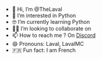 - 👋 Hi, I’m @TheLaval
- 👀 I’m interested in Python
- 🤓 I’m currently learning Python
- 🤝🏻 I’m looking to collaborate on 
- 📫 How to reach me ? On [Discord](https://discord.com/channels/@me/1057382153211613294)
- 😄 Pronouns: Laval, LavalMC
- 🇫🇷 Fun fact: I am French
